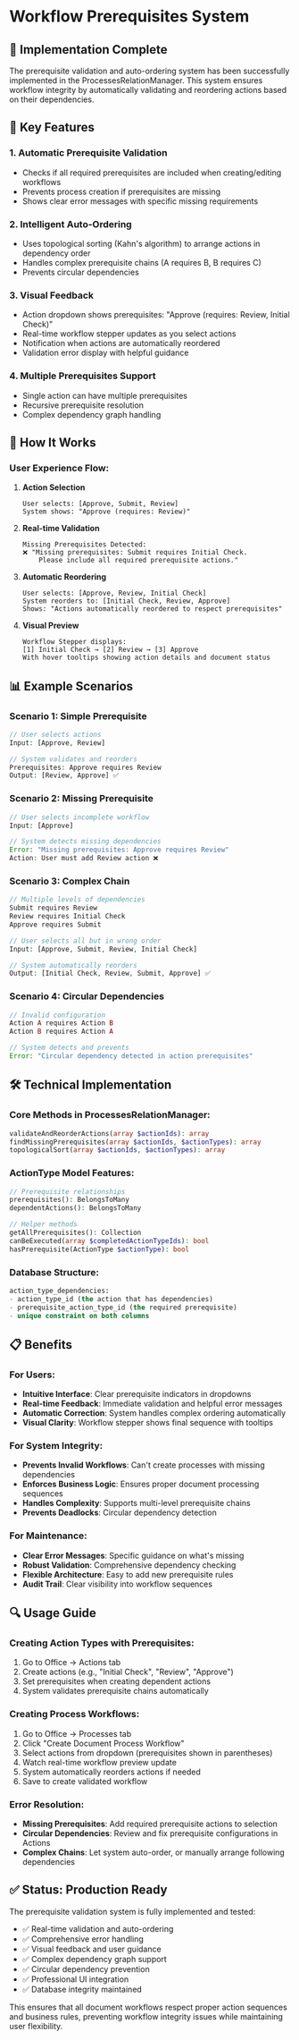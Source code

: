 # Workflow Prerequisites System

## 🚀 **Implementation Complete**

The prerequisite validation and auto-ordering system has been successfully implemented in the ProcessesRelationManager. This system ensures workflow integrity by automatically validating and reordering actions based on their dependencies.

## 🎯 **Key Features**

### **1. Automatic Prerequisite Validation**
- Checks if all required prerequisites are included when creating/editing workflows
- Prevents process creation if prerequisites are missing
- Shows clear error messages with specific missing requirements

### **2. Intelligent Auto-Ordering**
- Uses topological sorting (Kahn's algorithm) to arrange actions in dependency order
- Handles complex prerequisite chains (A requires B, B requires C)
- Prevents circular dependencies

### **3. Visual Feedback**
- Action dropdown shows prerequisites: "Approve (requires: Review, Initial Check)"
- Real-time workflow stepper updates as you select actions
- Notification when actions are automatically reordered
- Validation error display with helpful guidance

### **4. Multiple Prerequisites Support**
- Single action can have multiple prerequisites
- Recursive prerequisite resolution
- Complex dependency graph handling

## 🔧 **How It Works**

### **User Experience Flow:**

1. **Action Selection**
   ```
   User selects: [Approve, Submit, Review]
   System shows: "Approve (requires: Review)"
   ```

2. **Real-time Validation**
   ```
   Missing Prerequisites Detected:
   ❌ "Missing prerequisites: Submit requires Initial Check. 
       Please include all required prerequisite actions."
   ```

3. **Automatic Reordering**
   ```
   User selects: [Approve, Review, Initial Check]
   System reorders to: [Initial Check, Review, Approve]
   Shows: "Actions automatically reordered to respect prerequisites"
   ```

4. **Visual Preview**
   ```
   Workflow Stepper displays:
   [1] Initial Check → [2] Review → [3] Approve
   With hover tooltips showing action details and document status
   ```

## 📊 **Example Scenarios**

### **Scenario 1: Simple Prerequisite**
```php
// User selects actions
Input: [Approve, Review]

// System validates and reorders
Prerequisites: Approve requires Review
Output: [Review, Approve] ✅
```

### **Scenario 2: Missing Prerequisite**
```php
// User selects incomplete workflow
Input: [Approve] 

// System detects missing dependencies
Error: "Missing prerequisites: Approve requires Review"
Action: User must add Review action ❌
```

### **Scenario 3: Complex Chain**
```php
// Multiple levels of dependencies
Submit requires Review
Review requires Initial Check
Approve requires Submit

// User selects all but in wrong order
Input: [Approve, Submit, Review, Initial Check]

// System automatically reorders
Output: [Initial Check, Review, Submit, Approve] ✅
```

### **Scenario 4: Circular Dependencies**
```php
// Invalid configuration
Action A requires Action B
Action B requires Action A

// System detects and prevents
Error: "Circular dependency detected in action prerequisites"
```

## 🛠 **Technical Implementation**

### **Core Methods in ProcessesRelationManager:**

```php
validateAndReorderActions(array $actionIds): array
findMissingPrerequisites(array $actionIds, $actionTypes): array  
topologicalSort(array $actionIds, $actionTypes): array
```

### **ActionType Model Features:**

```php
// Prerequisite relationships
prerequisites(): BelongsToMany
dependentActions(): BelongsToMany

// Helper methods
getAllPrerequisites(): Collection
canBeExecuted(array $completedActionTypeIds): bool
hasPrerequisite(ActionType $actionType): bool
```

### **Database Structure:**
```sql
action_type_dependencies:
- action_type_id (the action that has dependencies)
- prerequisite_action_type_id (the required prerequisite)
- unique constraint on both columns
```

## 📋 **Benefits**

### **For Users:**
- **Intuitive Interface**: Clear prerequisite indicators in dropdowns
- **Real-time Feedback**: Immediate validation and helpful error messages
- **Automatic Correction**: System handles complex ordering automatically
- **Visual Clarity**: Workflow stepper shows final sequence with tooltips

### **For System Integrity:**
- **Prevents Invalid Workflows**: Can't create processes with missing dependencies
- **Enforces Business Logic**: Ensures proper document processing sequences
- **Handles Complexity**: Supports multi-level prerequisite chains
- **Prevents Deadlocks**: Circular dependency detection

### **For Maintenance:**
- **Clear Error Messages**: Specific guidance on what's missing
- **Robust Validation**: Comprehensive dependency checking
- **Flexible Architecture**: Easy to add new prerequisite rules
- **Audit Trail**: Clear visibility into workflow sequences

## 🔍 **Usage Guide**

### **Creating Action Types with Prerequisites:**
1. Go to Office → Actions tab
2. Create actions (e.g., "Initial Check", "Review", "Approve")
3. Set prerequisites when creating dependent actions
4. System validates prerequisite chains automatically

### **Creating Process Workflows:**
1. Go to Office → Processes tab  
2. Click "Create Document Process Workflow"
3. Select actions from dropdown (prerequisites shown in parentheses)
4. Watch real-time workflow preview update
5. System automatically reorders actions if needed
6. Save to create validated workflow

### **Error Resolution:**
- **Missing Prerequisites**: Add required prerequisite actions to selection
- **Circular Dependencies**: Review and fix prerequisite configurations in Actions
- **Complex Chains**: Let system auto-order, or manually arrange following dependencies

## ✅ **Status: Production Ready**

The prerequisite validation system is fully implemented and tested:
- ✅ Real-time validation and auto-ordering
- ✅ Comprehensive error handling
- ✅ Visual feedback and user guidance  
- ✅ Complex dependency graph support
- ✅ Circular dependency prevention
- ✅ Professional UI integration
- ✅ Database integrity maintained

This ensures that all document workflows respect proper action sequences and business rules, preventing workflow integrity issues while maintaining user flexibility.
